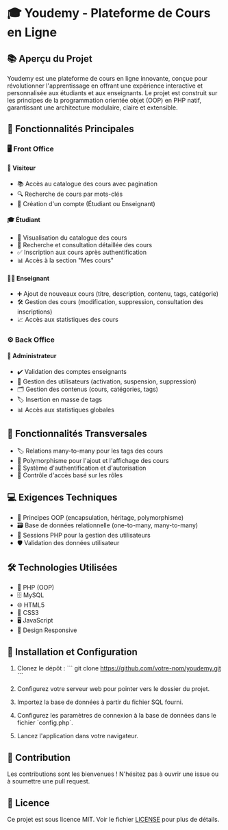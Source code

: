# 🎓 Youdemy - Plateforme de Cours en Ligne

## 📚 Aperçu du Projet

Youdemy est une plateforme de cours en ligne innovante, conçue pour révolutionner l'apprentissage en offrant une expérience interactive et personnalisée aux étudiants et aux enseignants. Le projet est construit sur les principes de la programmation orientée objet (OOP) en PHP natif, garantissant une architecture modulaire, claire et extensible.

## 🌟 Fonctionnalités Principales

### 🖥️ Front Office

#### 👥 Visiteur
- 📚 Accès au catalogue des cours avec pagination
- 🔍 Recherche de cours par mots-clés
- 📝 Création d'un compte (Étudiant ou Enseignant)

#### 🎓 Étudiant
- 👀 Visualisation du catalogue des cours
- 🔎 Recherche et consultation détaillée des cours
- ✅ Inscription aux cours après authentification
- 📊 Accès à la section "Mes cours"

#### 👨‍🏫 Enseignant
- ➕ Ajout de nouveaux cours (titre, description, contenu, tags, catégorie)
- 🛠️ Gestion des cours (modification, suppression, consultation des inscriptions)
- 📈 Accès aux statistiques des cours

### ⚙️ Back Office

#### 👑 Administrateur
- ✔️ Validation des comptes enseignants
- 👥 Gestion des utilisateurs (activation, suspension, suppression)
- 🗂️ Gestion des contenus (cours, catégories, tags)
- 🏷️ Insertion en masse de tags
- 📊 Accès aux statistiques globales

## 🔄 Fonctionnalités Transversales

- 🏷️ Relations many-to-many pour les tags des cours
- 🔄 Polymorphisme pour l'ajout et l'affichage des cours
- 🔐 Système d'authentification et d'autorisation
- 🚦 Contrôle d'accès basé sur les rôles

## 💻 Exigences Techniques

- 🧱 Principes OOP (encapsulation, héritage, polymorphisme)
- 🗃️ Base de données relationnelle (one-to-many, many-to-many)
- 🔑 Sessions PHP pour la gestion des utilisateurs
- 🛡️ Validation des données utilisateur

## 🛠️ Technologies Utilisées

- 🐘 PHP (OOP)
- 🗄️ MySQL
- 🌐 HTML5
- 🎨 CSS3
- 🖥️ JavaScript
- 📱 Design Responsive

## 🚀 Installation et Configuration

1. Clonez le dépôt :
   \`\`\`
   git clone https://github.com/votre-nom/youdemy.git
   \`\`\`

2. Configurez votre serveur web pour pointer vers le dossier du projet.

3. Importez la base de données à partir du fichier SQL fourni.

4. Configurez les paramètres de connexion à la base de données dans le fichier \`config.php\`.

5. Lancez l'application dans votre navigateur.

## 🤝 Contribution

Les contributions sont les bienvenues ! N'hésitez pas à ouvrir une issue ou à soumettre une pull request.

## 📄 Licence

Ce projet est sous licence MIT. Voir le fichier [LICENSE](LICENSE) pour plus de détails.

